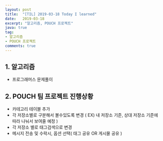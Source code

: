 ```yaml
---
layout: post
title:  "[TIL] 2019-03-18 Today I learned"
date:   2019-03-18
excerpt: "알고리즘, POUCH 프로젝트"
java: true
tag:
- 알고리즘
- POUCH 프로젝트
comments: true
---
```


## 1. 알고리즘

* 프로그래머스 문제풀이

## 2. POUCH 팀 프로젝트 진행상황

* 카테고리 테이블 추가
* 각 저장소별로 구분해서 볼수있도록 변경 ( EX) 내 저장소 기준, 상대 저장소 기준에 따라 나눠서 보여줄 예정 )
* 각 저장소 별로 태그검색으로 변경
* 메시지 전송 및 수락시, 옵션 선택( 태그 공유 OR 게시물 공유 )